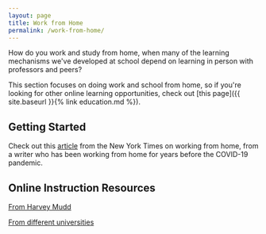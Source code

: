 ```yaml
---
layout: page
title: Work from Home
permalink: /work-from-home/
---
```


How do you work and study from home, when many of the learning mechanisms we've developed at school depend on learning in person with professors and peers?

This section focuses on doing work and school from home, so if you're looking for other online learning opportunities, check out [this page]({{ site.baseurl }}{% link education.md %}). 

## Getting Started
Check out this [article](https://www.nytimes.com/2020/03/12/smarter-living/how-to-work-from-home-if-youve-never-done-it-before.html) from the New York Times on working from home, from a writer who has been working from home for years before the COVID-19 pandemic.

## Online Instruction Resources
[From Harvey Mudd](https://docs.google.com/document/d/13QjhKbCiVq084Rqz9kO86iaKTYdeZAdCuJHvZLFwssU/edit?usp=sharing)

[From different universities](https://docs.google.com/spreadsheets/d/1VT9oiNYPyiEsGHBoDKlwLlWAsWP58sGV7A3oIuEUG3k/edit#gid=1552188977)

